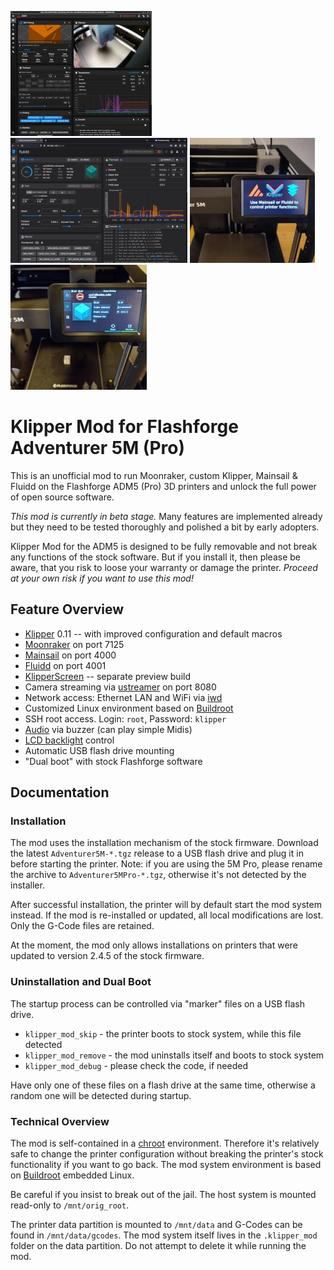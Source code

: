 
[![Mainsail](docs/images/mainsail_01_thumb.jpg)](docs/images/mainsail_01.jpg)
[![Fluidd](docs/images/fluidd_01_thumb.png)](docs/images/fluidd_01.png)
[![NoScreen](docs/images/no_screen_01_thumb.jpg)](docs/images/no_screen_01.jpg)
[![KlipperScreen](docs/images/klipper_screen_01_thumb.jpg)](docs/images/klipper_screen_01.jpg)

# Klipper Mod for Flashforge Adventurer 5M (Pro)

This is an unofficial mod to run Moonraker, custom Klipper, Mainsail & Fluidd on the Flashforge ADM5 (Pro) 3D printers and unlock the full power of open source software.

*This mod is currently in beta stage.* Many features are implemented already but they need to be tested thoroughly and polished a bit by early adopters.

Klipper Mod for the ADM5 is designed to be fully removable and not break any functions of the stock software. But if you install it, then please be aware, that you risk to loose your warranty or damage the printer. *Proceed at your own risk if you want to use this mod!*

## Feature Overview
- [Klipper](https://www.klipper3d.org/) 0.11 -- with improved configuration and default macros
- [Moonraker](https://github.com/Arksine/moonraker) on port 7125
- [Mainsail](https://docs.mainsail.xyz/) on port 4000
- [Fluidd](https://docs.fluidd.xyz/) on port 4001
- [KlipperScreen](https://klipperscreen.readthedocs.io/en/latest/) -- separate preview build
- Camera streaming via [ustreamer](https://github.com/pikvm/ustreamer) on port 8080
- Network access: Ethernet LAN and WiFi via [iwd](https://iwd.wiki.kernel.org/)
- Customized Linux environment based on [Buildroot](https://buildroot.org/)
- SSH root access. Login: `root`, Password: `klipper`
- [Audio](https://pypi.org/project/ff-adm5-audio/) via buzzer (can play simple Midis)
- [LCD backlight](https://pypi.org/project/ff-ad5m-backlight/) control 
- Automatic USB flash drive mounting
- "Dual boot" with stock Flashforge software

## Documentation

### Installation

The mod uses the installation mechanism of the stock firmware. Download the latest `Adventurer5M-*.tgz` release to a USB flash drive and plug it in before starting the printer. Note: if you are using the 5M Pro, please rename the archive to `Adventurer5MPro-*.tgz`, otherwise it's not detected by the installer.

After successful installation, the printer will by default start the mod system instead. If the mod is re-installed or updated, all local modifications are lost. Only the G-Code files are retained.

At the moment, the mod only allows installations on printers that were updated to version 2.4.5 of the stock firmware.

### Uninstallation and Dual Boot

The startup process can be controlled via "marker" files on a USB flash drive.

- `klipper_mod_skip` - the printer boots to stock system, while this file detected
- `klipper_mod_remove` - the mod uninstalls itself and boots to stock system
- `klipper_mod_debug` - please check the code, if needed

Have only one of these files on a flash drive at the same time, otherwise a random one will be detected during startup.

### Technical Overview

The mod is self-contained in a [chroot](https://en.wikipedia.org/wiki/Chroot) environment. Therefore it's relatively safe to change the printer configuration without breaking the printer's stock functionality if you want to go back. The mod system environment is based on [Buildroot](https://buildroot.org/) embedded Linux.

Be careful if you insist to break out of the jail. The host system is mounted read-only to `/mnt/orig_root`.

The printer data partition is mounted to `/mnt/data` and G-Codes can be found in `/mnt/data/gcodes`. The mod system itself lives in the `.klipper_mod` folder on the data partition. Do not attempt to delete it while running the mod.